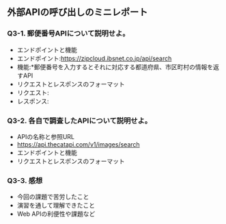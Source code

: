 ## 外部APIの呼び出しのミニレポート
### Q3-1. 郵便番号APIについて説明せよ。
* エンドポイントと機能
* エンドポイント:https://zipcloud.ibsnet.co.jp/api/search
* 機能:*郵便番号を入力するとそれに対応する都道府県、市区町村の情報を返すAPI
* リクエストとレスポンスのフォーマット
* リクエスト:
* レスポンス:
### Q3-2. 各自で調査したAPIについて説明せよ。
* APIの名称と参照URL
* https://api.thecatapi.com/v1/images/search
* エンドポイントと機能
* リクエストとレスポンスのフォーマット
### Q3-3. 感想
* 今回の課題で苦労したこと
* 演習を通して理解できたこと
* Web APIの利便性や課題など

